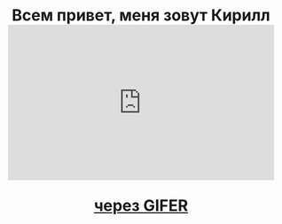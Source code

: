 <h1 align='center'>Всем привет, меня зовут Кирилл
  <iframe src="https://gifer.com/embed/6YvU" width=480 height=281.466 frameBorder="0" allowFullScreen></iframe><p><a href="https://gifer.com">через GIFER</a></p>
<h1>
